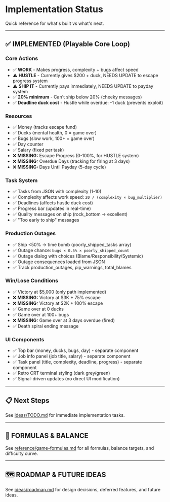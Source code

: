 # Implementation Status

Quick reference for what's built vs what's next.

---

## ✅ IMPLEMENTED (Playable Core Loop)

### Core Actions
- ✅ **WORK** - Makes progress, complexity + bugs affect speed
- ⚠️ **HUSTLE** - Currently gives $200 + duck, NEEDS UPDATE to escape progress system
- ⚠️ **SHIP IT** - Currently pays immediately, NEEDS UPDATE to payday system
- ✅ **20% minimum** - Can't ship below 20% (cheeky messages)
- ✅ **Deadline duck cost** - Hustle while overdue: -1 duck (prevents exploit)

### Resources
- ✅ Money (tracks escape fund)
- ✅ Ducks (mental health, 0 = game over)
- ✅ Bugs (slow work, 100+ = game over)
- ✅ Day counter
- ✅ Salary (fixed per task)
- ❌ **MISSING:** Escape Progress (0-100%, for HUSTLE system)
- ❌ **MISSING:** Overdue Days (tracking for firing at 3 days)
- ❌ **MISSING:** Days Until Payday (5-day cycle)

### Task System
- ✅ Tasks from JSON with complexity (1-10)
- ✅ Complexity affects work speed: `20 / (complexity × bug_multiplier)`
- ✅ Deadlines (affects hustle duck cost)
- ✅ Progress bar (updates in real-time)
- ✅ Quality messages on ship (rock_bottom → excellent)
- ✅ "Too early to ship" messages

### Production Outages
- ✅ Ship <50% → time bomb (poorly_shipped_tasks array)
- ✅ Outage chance: `bugs × 0.5% × poorly_shipped_count`
- ✅ Outage dialog with choices (Blame/Responsibility/Systemic)
- ✅ Outage consequences loaded from JSON
- ✅ Track production_outages, pip_warnings, total_blames

### Win/Lose Conditions
- ✅ Victory at $5,000 (only path implemented)
- ❌ **MISSING:** Victory at $3K + 75% escape
- ❌ **MISSING:** Victory at $2K + 100% escape
- ✅ Game over at 0 ducks
- ✅ Game over at 100+ bugs
- ❌ **MISSING:** Game over at 3 days overdue (fired)
- ✅ Death spiral ending message

### UI Components
- ✅ Top bar (money, ducks, bugs, day) - separate component
- ✅ Job info panel (job title, salary) - separate component
- ✅ Task panel (title, complexity, deadline, progress) - separate component
- ✅ Retro CRT terminal styling (dark grey/green)
- ✅ Signal-driven updates (no direct UI modification)

---

## 📋 Next Steps

See [ideas/TODO.md](ideas/TODO.md) for immediate implementation tasks.

---

## 📐 FORMULAS & BALANCE

See [reference/game-formulas.md](reference/game-formulas.md) for all formulas, balance targets, and difficulty curve.

---

## 🗺️ ROADMAP & FUTURE IDEAS

See [ideas/roadmap.md](ideas/roadmap.md) for design decisions, deferred features, and future ideas.
